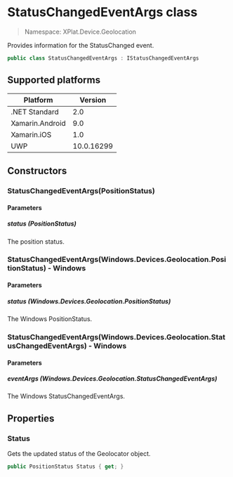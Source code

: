 # StatusChangedEventArgs class

> Namespace: XPlat.Device.Geolocation

Provides information for the StatusChanged event.

```csharp
public class StatusChangedEventArgs : IStatusChangedEventArgs
```

## Supported platforms

| Platform | Version |
| --- | --- |
| .NET Standard | 2.0 |
| Xamarin.Android | 9.0 |
| Xamarin.iOS  | 1.0 |
| UWP | 10.0.16299 | 

## Constructors

### StatusChangedEventArgs(PositionStatus)

#### Parameters
##### status (PositionStatus)
The position status.

### StatusChangedEventArgs(Windows.Devices.Geolocation.PositionStatus) - Windows

#### Parameters
##### status (Windows.Devices.Geolocation.PositionStatus)
The Windows PositionStatus.

### StatusChangedEventArgs(Windows.Devices.Geolocation.StatusChangedEventArgs) - Windows

#### Parameters
##### eventArgs (Windows.Devices.Geolocation.StatusChangedEventArgs)
The Windows StatusChangedEventArgs.

## Properties

### Status

Gets the updated status of the Geolocator object.

```csharp
public PositionStatus Status { get; }
```

